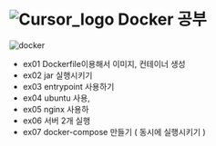# ![Cursor_logo](https://github.com/LifeIsOne/docker-study-lab/assets/97007464/26773108-8f98-4ae6-9ccc-7897aba6a656) Docker 공부

![docker](https://github.com/LifeIsOne/docker-study-lab/assets/97007464/70421944-47b4-4f79-a95f-e64ee0535c0d)

- ex01 Dockerfile이용해서 이미지, 컨테이너 생성
- ex02 jar 실행시키기
- ex03 entrypoint 사용하기
- ex04 ubuntu 사용, 
- ex05 nginx 사용하 
- ex06 서버 2개 실행
- ex07 docker-compose 만들기 ( 동시에 실행시키기 )
